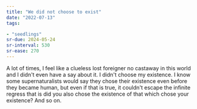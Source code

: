 ```yaml
---
title: "We did not choose to exist"
date: "2022-07-13"
tags:

- "seedlings"
sr-due: 2024-05-24
sr-interval: 530
sr-ease: 270
---
```


A lot of times, I feel like a clueless lost foreigner no castaway in this world and I didn't even have a say about it. I didn't choose my existence. I know some supernaturalists would say they chose their existence even before they became human, but even if that is true, it couldn't escape the infinite regress that is did you also chose the existence of that which chose your existence? And so on.
